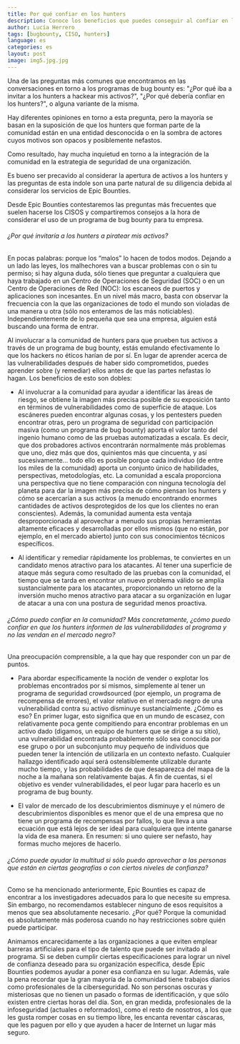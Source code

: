 ```yaml
---
title: Por qué confiar en los hunters
description: Conoce los beneficios que puedes conseguir al confiar en los hunters para un programa de bug bounty.
author: Lucía Herrero
tags: [bugbounty, CISO, hunters]
language: es
categories: es
layout: post
image: img5.jpg.jpg
---
```


Una de las preguntas más comunes que encontramos en las conversaciones en torno a los programas de bug bounty es: "¿Por qué iba a invitar a los hunters a hackear mis activos?", "¿Por qué debería confiar en los hunters?", o alguna variante de la misma.

Hay diferentes opiniones en torno a esta pregunta, pero la mayoría se basan en la suposición de que los hunters que forman parte de la comunidad están en una entidad desconocida o en la sombra de actores cuyos motivos son opacos y posiblemente nefastos.

Como resultado, hay mucha inquietud en torno a la integración de la comunidad en la estrategia de seguridad de una organización.

Es bueno ser precavido al considerar la apertura de activos a los hunters y las preguntas de esta índole son una parte natural de su diligencia debida al considerar los servicios de Epic Bounties.

Desde Epic Bounties contestaremos las preguntas más frecuentes que suelen hacerse los CISOS y compartiremos consejos a la hora de considerar el uso de un programa de bug bounty para tu empresa.  

###### ¿Por qué invitaría a los hunters a piratear mis activos?  

En pocas palabras: porque los “malos” lo hacen de todos modos.  Dejando a un lado las leyes, los malhechores van a buscar problemas con o sin tu permiso; si hay alguna duda, sólo tienes que preguntar a cualquiera que haya trabajado en un Centro de Operaciones de Seguridad (SOC) o en un Centro de Operaciones de Red (NOC): los escaneos de puertos y aplicaciones son incesantes. En un nivel más macro, basta con observar la frecuencia con la que las organizaciones de todo el mundo son violadas de una manera u otra (sólo nos enteramos de las más noticiables). Independientemente de lo pequeña que sea una empresa, alguien está buscando una forma de entrar. 

Al involucrar a la comunidad de hunters para que prueben tus activos a través de un programa de bug bounty, estás emulando efectivamente lo que los hackers no éticos harían de por sí. En lugar de aprender acerca de las vulnerabilidades después de haber sido comprometidos, puedes aprender sobre (y remediar) ellos antes de que las partes nefastas lo hagan. Los beneficios de esto son dobles:

- Al involucrar a la comunidad para ayudar a identificar las áreas de riesgo, se obtiene la imagen más precisa posible de su exposición tanto en términos de vulnerabilidades como de superficie de ataque. Los escáneres pueden encontrar algunas cosas, y los pentesters pueden encontrar otras, pero un programa de seguridad con participación masiva (como un programa de bug bounty) aporta el valor tanto del ingenio humano como de las pruebas automatizadas a escala. Es decir, que dos probadores activos encontrarán normalmente más problemas que uno, diez más que dos, quinientos más que cincuenta, y así sucesivamente... todo ello es posible porque cada individuo (de entre los miles de la comunidad) aporta un conjunto único de habilidades, perspectivas, metodologías, etc. La comunidad a escala proporciona una perspectiva que no tiene comparación con ninguna tecnología del planeta para dar la imagen más precisa de cómo piensan los hunters y cómo se acercarían a sus activos (a menudo encontrando enormes cantidades de activos desprotegidos de los que los clientes no eran conscientes). Además, la comunidad aumenta esta ventaja desproporcionada al aprovechar a menudo sus propias herramientas altamente eficaces y desarrolladas por ellos mismos (que no están, por ejemplo, en el mercado abierto) junto con sus conocimientos técnicos específicos.   

- Al identificar y remediar rápidamente los problemas, te conviertes en un candidato menos atractivo para los atacantes. Al tener una superficie de ataque más segura como resultado de las pruebas con la comunidad, el tiempo que se tarda en encontrar un nuevo problema válido se amplía sustancialmente para los atacantes, proporcionando un retorno de la inversión mucho menos atractivo para atacar a su organización en lugar de atacar a una con una postura de seguridad menos proactiva.

###### ¿Cómo puedo confiar en la comunidad? Más concretamente, ¿cómo puedo confiar en que los hunters informen de las vulnerabilidades al programa y no las vendan en el mercado negro?

Una preocupación comprensible, a la que hay que responder con un par de puntos.  

- Para abordar específicamente la noción de vender o explotar los problemas encontrados por sí mismos, simplemente al tener un programa de seguridad crowdsourced (por ejemplo, un programa de recompensa de errores), el valor relativo en el mercado negro de una vulnerabilidad contra su activo disminuye sustancialmente. ¿Cómo es eso? En primer lugar, esto significa que en un mundo de escasez, con relativamente poca gente compitiendo para encontrar problemas en un activo dado (digamos, un equipo de hunters que se dirige a su sitio), una vulnerabilidad encontrada probablemente sólo sea conocida por ese grupo o por un subconjunto muy pequeño de individuos que pueden tener la intención de utilizarla en un contexto nefasto. Cualquier hallazgo identificado aquí será ostensiblemente utilizable durante mucho tiempo, y las probabilidades de que desaparezca del mapa de la noche a la mañana son relativamente bajas. A fin de cuentas, si el objetivo es vender vulnerabilidades, el peor lugar para hacerlo es un programa de bug bounty. 

- El valor de mercado de los descubrimientos disminuye y el número de descubrimientos disponibles es menor que el de una empresa que no tiene un programa de recompensas por fallos, lo que lleva a una ecuación que está lejos de ser ideal para cualquiera que intente ganarse la vida de esa manera. En resumen: si uno quiere ser nefasto, hay formas mucho mejores de hacerlo.  

###### ¿Cómo puede ayudar la multitud si sólo puedo aprovechar a las personas que están en ciertas geografías o con ciertos niveles de confianza?

Como se ha mencionado anteriormente, Epic Bounties es capaz de encontrar a los investigadores adecuados para lo que necesite su empresa. Sin embargo, no recomendamos establecer ninguno de esos requisitos a menos que sea absolutamente necesario. ¿Por qué? Porque la comunidad es absolutamente más poderosa cuando no hay restricciones sobre quién puede participar.

Animamos encarecidamente a las organizaciones a que eviten emplear barreras artificiales para el tipo de talento que puede ser invitado al programa. Si se deben cumplir ciertas especificaciones para lograr un nivel de confianza deseado para su organización específica, desde Epic Bounties podemos ayudar a poner esa confianza en su lugar. Además, vale la pena recordar que la gran mayoría de la comunidad tiene trabajos diarios como profesionales de la ciberseguridad. No son personas oscuras y misteriosas que no tienen un pasado o formas de identificación, y que sólo existen entre ciertas horas del día. Son, en gran medida, profesionales de la infoseguridad (actuales o reformados), como el resto de nosotros, a los que les gusta romper cosas en su tiempo libre, les encanta reventar cáscaras, que les paguen por ello y que ayuden a hacer de Internet un lugar más seguro.
